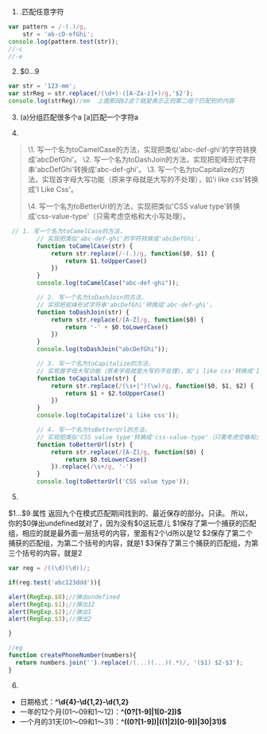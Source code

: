 1. .匹配任意字符

```js
var pattern = /-(.)/g,
	str = 'ab-cD-efGhi';
console.log(pattern.test(str));
//-c
//-e
```

2. $0...9

```js
var str = '123-mm';
var strReg = str.replace(/(\d+)-([A-Za-z]+)/g,'$2');
console.log(strReg)//mm  上面那段$2这个就是表示正则第二组个匹配到的内容
```

3. (a)分组匹配很多个a  [a]匹配一个字符a

4. 

>\1. 写一个名为toCamelCase的方法，实现把类似'abc-def-ghi'的字符转换成'abcDefGhi'。
>\2. 写一个名为toDashJoin的方法，实现把驼峰形式字符串'abcDefGhi'转换成'abc-def-ghi'。
>\3. 写一个名为toCapitalize的方法，实现首字母大写功能（原来字母就是大写的不处理），如'i like css'转换成'I Like Css'。
>
>\4. 写一个名为toBetterUrl的方法，实现把类似'CSS value type'转换成'css-value-type'（只需考虑空格和大小写处理）。

```js
 // 1. 写一个名为toCamelCase的方法，
        // 实现把类似'abc-def-ghi'的字符转换成'abcDefGhi'。
        function toCamelCase(str) {
            return str.replace(/-(.)/g, function($0, $1) {
                return $1.toUpperCase()
            })
        }
        console.log(toCamelCase("abc-def-ghi"));

        // 2. 写一个名为toDashJoin的方法，
        // 实现把驼峰形式字符串'abcDefGhi'转换成'abc-def-ghi'。
        function toDashJoin(str) {
            return str.replace(/[A-Z]/g, function($0) {
                return '-' + $0.toLowerCase()
            })
        }
        console.log(toDashJoin("abcDefGhi"));

        // 3. 写一个名为toCapitalize的方法，
        // 实现首字母大写功能（原来字母就是大写的不处理），如'i like css'转换成'I Like Css'。
        function toCapitalize(str) {
            return str.replace(/(\s+|^)(\w)/g, function($0, $1, $2) {
                return $1 + $2.toUpperCase()
            })
        }
        console.log(toCapitalize('i like css'));

        // 4. 写一个名为toBetterUrl的方法，
        // 实现把类似'CSS value type'转换成'css-value-type'（只需考虑空格和大小写处理）。
        function toBetterUrl(str) {
            return str.replace(/[A-Z]/g, function($0) {
                return $0.toLowerCase()
            }).replace(/\s+/g, '-')
        }
        console.log(toBetterUrl('CSS value type'));
```

5. 

\$1...\$9 属性
返回九个在模式匹配期间找到的、最近保存的部分。只读。
所以，你的\$0弹出undefined就对了，因为没有\$0这玩意儿
\$1保存了第一个捕获的匹配组，相应的就是最外面一层括号的内容，里面有2个\d所以是12
\$2保存了第二个捕获的匹配组，为第二个括号的内容，就是1
$3保存了第三个捕获的匹配组，为第三个括号的内容，就是2

```js
var reg = /((\d)(\d))/;

if(reg.test('abc123ddd')){

alert(RegExp.$0);//弹出undefined
alert(RegExp.$1);//弹出12
alert(RegExp.$2);//弹出1
alert(RegExp.$3);//弹出2

}

//eg
function createPhoneNumber(numbers){
  return numbers.join('').replace(/(...)(...)(.*)/, '($1) $2-$3');
}
```



6.

- 日期格式：**^\d{4}-\d{1,2}-\d{1,2}**
- 一年的12个月(01～09和1～12)：**^(0?[1-9]|1[0-2])$**
- 一个月的31天(01～09和1～31)：**^((0?[1-9])|((1|2)[0-9])|30|31)$**